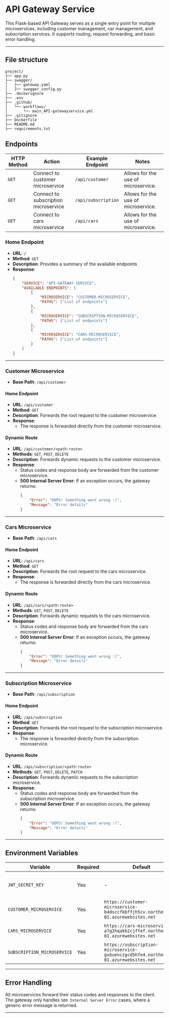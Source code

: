 # API Gateway Service

This Flask-based API Gateway serves as a single entry point for multiple microservices, including customer management, car management, and subscription services. It supports routing, request forwarding, and basic error handling.

---

## File structure
```
project/
├── app.py                   
├── swagger/                 
│   ├── gateway.yaml                
│   ├── swagger_config.py    
├── .dockerignore            
├── .env                     
├── .github/                 
│   └── workflows/           
│       └── main_API-gatewayservice.yml 
├── .gitignore               
├── Dockerfile               
├── README.md                
├── requirements.txt
```

## Endpoints

| HTTP Method | Action             | Example Endpoint     | Notes                                   |
|-------------|--------------------|----------------------|-----------------------------------------|
| `GET`       | Connect to customer microservice | `/api/customer` | Allows for the use of microservice. |
| `GET`       | Connect to subscription microservice | `/api/subscription`| Allows for the use of microservice.|
| `GET`       | Connect to cars microservice  | `/api/cars`        | Allows for the use of microservice. |


### **Home Endpoint**

- **URL**: `/`
- **Method**: `GET`
- **Description**: Provides a summary of the available endpoints
- **Response**:
    ```json
    {
        "SERVICE": "API-GATEWAY SERVICE",
        "AVAILABLE ENDPOINTS": [
            {
                "MICROSERVICE": "CUSTOMER-MICROSERVICE",
                "PATHS": ["List of endpoints"]
            },
            {
                "MICROSERVICE": "SUBSCRIPTION-MICROSERVICE",
                "PATHS": ["List of endpoints"]
            },
            {
                "MICROSERVICE": "CARS-MICROSERVICE",
                "PATHS": ["List of endpoints"]
            }
        ]
    }
    ```
---

### **Customer Microservice**

- **Base Path**: `/api/customer`

#### **Home Endpoint**
- **URL**: `/api/customer`
- **Method**: `GET`
- **Description**: Forwards the root request to the customer microservice.
- **Response**:
    - The response is forwarded directly from the customer microservice.

#### **Dynamic Route**
- **URL**: `/api/customer/<path:route>`
- **Methods**: `GET`, `POST`, `DELETE`
- **Description**: Forwards dynamic requests to the customer microservice.
- **Response**:
    - Status codes and response body are forwarded from the customer microservice.
    - **500 Internal Server Error**: If an exception occurs, the gateway returns:
        ```json
        {
            "Error": "OOPS! Something went wrong :(",
            "Message": "Error details"
        }
        ```

---

### **Cars Microservice**

- **Base Path**: `/api/cars`

#### **Home Endpoint**
- **URL**: `/api/cars`
- **Method**: `GET`
- **Description**: Forwards the root request to the cars microservice.
- **Response**:
    - The response is forwarded directly from the cars microservice.

#### **Dynamic Route**
- **URL**: `/api/cars/<path:route>`
- **Methods**: `GET`, `POST`, `DELETE`
- **Description**: Forwards dynamic requests to the cars microservice.
- **Response**:
    - Status codes and response body are forwarded from the cars microservice.
    - **500 Internal Server Error**: If an exception occurs, the gateway returns:
        ```json
        {
            "Error": "OOPS! Something went wrong :(",
            "Message": "Error details"
        }
        ```

---

### **Subscription Microservice**

- **Base Path**: `/api/subscription`

#### **Home Endpoint**
- **URL**: `/api/subscription`
- **Method**: `GET`
- **Description**: Forwards the root request to the subscription microservice.
- **Response**:
    - The response is forwarded directly from the subscription microservice.

#### **Dynamic Route**
- **URL**: `/api/subscription/<path:route>`
- **Methods**: `GET`, `POST`, `DELETE`, `PATCH`
- **Description**: Forwards dynamic requests to the subscription microservice.
- **Response**:
    - Status codes and response body are forwarded from the subscription microservice.
    - **500 Internal Server Error**: If an exception occurs, the gateway returns:
        ```json
        {
            "Error": "OOPS! Something went wrong :(",
            "Message": "Error details"
        }
        ```

---

## Environment Variables

| Variable                     | Required | Default                                                                                      | Description                                      |
|------------------------------|----------|----------------------------------------------------------------------------------------------|--------------------------------------------------|
| `JWT_SECRET_KEY`             | Yes      | -                                                                                            | Secret key for JWT token generation             |
| `CUSTOMER_MICROSERVICE`      | Yes      | `https://customer-microservice-b4dsccfkbffjh5cv.northeurope-01.azurewebsites.net`           | URL of the customer microservice                |
| `CARS_MICROSERVICE`          | Yes      | `https://cars-microservice-a7g2hqakb2cjffef.northeurope-01.azurewebsites.net`               | URL of the cars microservice                    |
| `SUBSCRIPTION_MICROSERVICE`  | Yes      | `https://subscription-microservice-gxbuenczgcd5hfe4.northeurope-01.azurewebsites.net`       | URL of the subscription microservice            |

---

## Error Handling

All microservices forward their status codes and responses to the client. The gateway only handles `500 Internal Server Error` cases, where a generic error message is returned.

---
